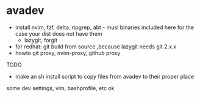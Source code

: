 # avadev

- install nvim, fzf, delta, ripgrep, abt - musl binaries included here for the case your dist does not have them
  - lazygit, forgit
- for redhat: git build from source ,because lazygit needs git 2.x.x
- howto git proxy, nvim-proxy, github proxy

TODO
- make an sh install script to copy files from avadev to their proper place

some dev settings, vim, bashprofile, etc
ok
